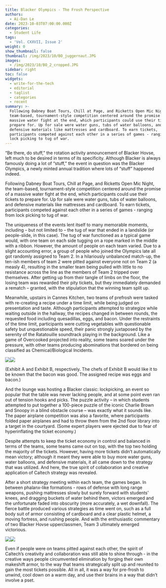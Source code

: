 ```yaml
---
title: Blacker Olympics - The Frosh Perspective
authors:
  - Ai-Dan Le
date: 2023-10-03T07:00:00.000Z
categories:
  - Student Life
tags:
  - 'Vol. CXXVII, Issue 2'
weight: 0
show_thumbnail: false
thumbnail: /img/2023/10/BO_juggernaut.JPG
images:
  - /img/2023/10/BO_2_cropped.JPG
sidebar: right
toc: false
widgets:
  - write-for-the-tech
  - editorial
  - taglist
  - categories
  - recent
summary: >-
  Following Dabney Boat Tours, Chill at Page, and Ricketts Open Mic Night, the
  team-based, tournament-style competition centered around the promise of a
  massive water fight at the end, which participants could use their tickets to
  prepare for. Up for sale were water guns, tubs of water balloons, and
  defensive materials like mattresses and cardboard. To earn tickets,
  participants competed against each other in a series of games - ranging from
  lock picking to tug of war.
---
```


“Be there, do stuff,” the rotation activity announcement of Blacker Hovse, left much to be desired in terms of its specificity. Although Blacker is always famously doing a lot of “stuff,” the event in question was the Blacker Olympics, a newly minted annual tradition where lots of “stuff” happened indeed. 

&#x9;Following Dabney Boat Tours, Chill at Page, and Ricketts Open Mic Night, the team-based, tournament-style competition centered around the promise of a massive water fight at the end, which participants could use their tickets to prepare for. Up for sale were water guns, tubs of water balloons, and defensive materials like mattresses and cardboard. To earn tickets, participants competed against each other in a series of games - ranging from lock picking to tug of war.

&#x9;The uniqueness of the events lent itself to many memorable moments, including – but not limited to – the tug of war that ended in a landslide (or people-slide, in this case). The tug of war functioned as a typical game would, with one team on each side tugging on a rope marked in the middle with a ribbon. However, the amount of people on each team varied. Due to a slight accounting error, a group of people who joined the Olympics late all got randomly assigned to Team 2. In a hilariously unbalanced match-up, the ten-ish members of team 2 were pitted against everyone not on Team 2 (a measly 4), resulting in the smaller team being pulled with little to no resistance across the line as the members of Team 2 tripped over themselves. After getting up from their tangle of limbs on the floor, the losing team was rewarded their pity tickets, but they immediately demanded a rematch – granted, with the stipulation that the winning team split up.

&#x9;Meanwhile, upstairs in Cannes Kitchen, two teams of prefrosh were tasked with re-creating a recipe under a time limit, while being judged on presentation and taste. Although participants attempted to strategize while waiting outside in the hallway, the recipes changed in between rounds, the requested food including quesadillas, eggs, and bacon. Under the restraints of the time limit, participants were cutting vegetables with questionable safety but unquestionable speed, their panic strongly juxtaposed by the serenity of the Ratatouille soundtrack playing in the background. Like a game of Overcooked projected into reality, some teams soared under the pressure, with other teams producing abominations that bordered on being classified as Chemical/Biological Incidents.

![](/img/2023/10/exhibita.png)![](/img/2023/10/exhibitb.png)

(Exhibit A and Exhibit B, respectively. The chefs of Exhibit B would like it to be known that the bacon was good. The assigned recipe was eggs and bacon.)

&#x9;And the lounge was hosting a Blacker classic: lockpicking, an event so popular that the table was never lacking people, and at some point even ran out of tension hooks and picks. The puzzle activity – in which students attempted to put together a 100-piece puzzle of the iconic Charlie Brown and Snoopy in a blind obstacle course – was exactly what it sounds like. The paper airplane competition was also a favorite, where participants folded paper airplanes and had to throw them from the 2nd floor library into a target in the courtyard. (Some expert players were ejected due to fear of hyperinflating the ticket economy.)

&#x9;Despite attempts to keep the ticket economy in control and balanced in terms of the teams, some teams came out on top, with the top two holding the majority of the tickets. However, having more tickets didn’t automatically mean victory; although it meant they were able to buy more water guns, water balloons, and defensive materials, it all came down to the strategy that was utilized. And here, the true spirit of collaboration and creative application of Caltech strategy was revealed. 

After a short strategy meeting within each team, the games began. In between phalanx-like formations - rows of defense with long range weapons, pushing mattresses slowly but surely forward with students’ knees, and dragging buckets of water behind them, victors emerged and the unfortunate faded into obscurity (more accurately, a wet downfall). The fierce battle produced various strategies as time went on, such as a full body suit of armor consisting of cardboard and a clear plastic helmet, a moving fortress, and rushing people. And with the enthusiastic commentary of two Blacker Hovse upperclassmen, Team 3 ultimately emerged victorious.

![](/img/2023/10/BO_2_cropped.JPG)![](/img/2023/10/BO_juggernaut.JPG)

&#x9;Even if people were on teams pitted against each other, the spirit of Caltech’s creativity and collaboration was still able to shine through - in the creative ways people circumvented elimination by forging their own makeshift armor, to the way that teams strategically split up and reunited to gain the most tickets possible. All in all, it was a way for pre-frosh to unwind, cool down on a warm day, and use their brains in a way that didn’t involve a pset.
